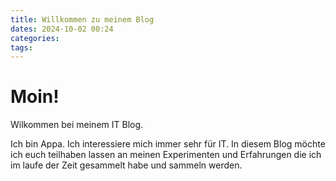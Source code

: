 ```yaml
---
title: Willkommen zu meinem Blog
dates: 2024-10-02 00:24
categories: 
tags:
---
```


# Moin!

Wilkommen bei meinem IT Blog. 

Ich bin Appa. Ich interessiere mich immer sehr für IT. 
In diesem Blog möchte ich euch teilhaben lassen an meinen Experimenten und Erfahrungen die ich im laufe der Zeit gesammelt habe und sammeln werden.
